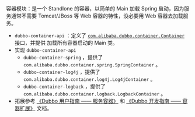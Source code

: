 容器模块：是一个 Standlone 的容器，以简单的 Main 加载 Spring 启动，因为服务通常不需要 Tomcat/JBoss 等 Web 容器的特性，没必要用 Web 容器去加载服务。

<ul>
<li><code>dubbo-container-api</code> ：定义了 <a href="https://github.com/alibaba/dubbo/blob/4bbc0ddddacc915ddc8ff292dd28745bbc0031fd/dubbo-container/dubbo-container-api/src/main/java/com/alibaba/dubbo/container/Container.java" rel="external nofollow noopener noreferrer" target="_blank"><code>com.alibaba.dubbo.container.Container</code></a> 接口，并提供 加载所有容器启动的 Main 类。</li>
<li>实现 <code>dubbo-container-api</code> <ul>
<li><code>dubbo-container-spring</code> ，提供了 <code>com.alibaba.dubbo.container.spring.SpringContainer</code> 。</li>
<li><code>dubbo-container-log4j</code> ，提供了 <code>com.alibaba.dubbo.container.log4j.Log4jContainer</code> 。</li>
<li><code>dubbo-container-logback</code> ，提供了 <code>com.alibaba.dubbo.container.logback.LogbackContainer</code> 。</li>
</ul>
</li>
<li>拓展参考 <a href="http://dubbo.apache.org/zh-cn/docs/user/demos/service-container.html" rel="external nofollow noopener noreferrer" target="_blank">《Dubbo 用户指南 —— 服务容器》</a> 和 <a href="http://dubbo.apache.org/zh-cn/docs/dev/impls/container.html" rel="external nofollow noopener noreferrer" target="_blank">《Dubbo 开发指南 —— 容器扩展》</a> 文档。</li>
</ul>

